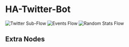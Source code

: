 # HA-Twitter-Bot
![Twitter Sub-Flow](https://i.imgur.com/f4W2zyw.png)
![Events Flow](https://i.imgur.com/mZILAn3.png)
![Random Stats Flow](https://i.imgur.com/ltcHezF.png)
## Extra Nodes
